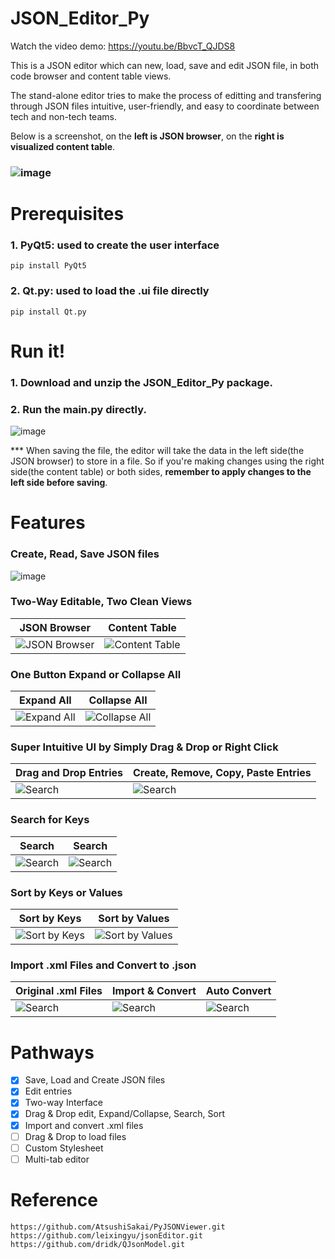 # JSON_Editor_Py
Watch the video demo: https://youtu.be/BbvcT_QJDS8

This is a JSON editor which can new, load, save and edit JSON file, in both code browser and content table views. 
	
The stand-alone editor tries to make the process of editting and transfering through JSON files intuitive, user-friendly, and easy to coordinate between tech and non-tech teams. 
	
Below is a screenshot, on the **left is JSON browser**, on the **right is visualized content table**. 
### ![image](https://user-images.githubusercontent.com/91817338/165051041-ce4ac3ac-080f-4c1e-b852-5babecf3ae6a.png)

# Prerequisites
### 1. PyQt5: used to create the user interface
	pip install PyQt5
### 2. Qt.py: used to load the .ui file directly
	pip install Qt.py

# Run it!
### 1. Download and unzip the JSON_Editor_Py package.
### 2. Run the main.py directly.
![image](https://user-images.githubusercontent.com/91817338/165061015-686cecb6-fd4d-47d8-8978-8f44d8d23dd7.png)

*** When saving the file, the editor will take the data in the left side(the JSON browser) to store in a file. So if you're making changes using the right side(the content table) or both sides, **remember to apply changes to the left side before saving**. 

# Features
### Create, Read, Save JSON files
![image](https://user-images.githubusercontent.com/91817338/165196956-56b55eaf-3041-4c1c-8aab-b2a677e07bec.png)

### Two-Way Editable, Two Clean Views
| JSON Browser | Content Table |
|-----|----|
| ![JSON Browser](https://user-images.githubusercontent.com/91817338/165064491-041a3869-99ea-4485-8c08-1909b7b49f7a.png) | ![Content Table](https://user-images.githubusercontent.com/91817338/165057632-90b170b4-3746-4eed-924d-177e628166f4.png) |

### One Button Expand or Collapse All
| Expand All | Collapse All |
|-----|----|
| ![Expand All](https://user-images.githubusercontent.com/91817338/165051692-ea129d28-adf0-4a6f-ae45-34275fb965b3.png) | ![Collapse All](https://user-images.githubusercontent.com/91817338/165051811-dd799748-11c2-4ef1-aeb4-45c400441388.png) |

### Super Intuitive UI by Simply Drag & Drop or Right Click
| Drag and Drop Entries | Create, Remove, Copy, Paste Entries |
|-----|----|
| ![Search](https://user-images.githubusercontent.com/91817338/165056643-5a8a8497-da0c-4812-a537-7da2e0dc1b08.png) | ![Search](https://user-images.githubusercontent.com/91817338/165056175-981e1d3b-ef3f-4538-95ca-53d9a8140c16.png) |

### Search for Keys
| Search | Search |
|-----|----|
| ![Search](https://user-images.githubusercontent.com/91817338/165058688-03a601ad-0845-4564-8b36-b50485229484.png) | ![Search](https://user-images.githubusercontent.com/91817338/165058942-f1c1fea9-cb8f-4fdc-9966-6d612c143825.png) |

### Sort by Keys or Values
| Sort by Keys | Sort by Values |
|-----|----|
| ![Sort by Keys](https://user-images.githubusercontent.com/91817338/165059511-68561154-a930-491e-a003-93d294a99171.png) | ![Sort by Values](https://user-images.githubusercontent.com/91817338/165059656-3f3fea7a-3d69-457d-b28d-48d310891512.png) |

### Import .xml Files and Convert to .json
| Original .xml Files | Import & Convert | Auto Convert |
|-----|----|----|
| ![Search](https://user-images.githubusercontent.com/91817338/165196460-ecc3edbc-52b5-4c6f-9452-1750458691e7.png) | ![Search](https://user-images.githubusercontent.com/91817338/165196584-7e9546c4-143d-4bef-bc74-3de9b695a978.png) | ![Search](https://user-images.githubusercontent.com/91817338/165196646-665eda0f-f605-49f6-87e7-2f94ac59be00.png) |

# Pathways
- [x] Save, Load and Create JSON files
- [x] Edit entries
- [x] Two-way Interface
- [x] Drag & Drop edit, Expand/Collapse, Search, Sort
- [x] Import and convert .xml files
- [ ] Drag & Drop to load files
- [ ] Custom Stylesheet
- [ ] Multi-tab editor

# Reference
	https://github.com/AtsushiSakai/PyJSONViewer.git
	https://github.com/leixingyu/jsonEditor.git
	https://github.com/dridk/QJsonModel.git
